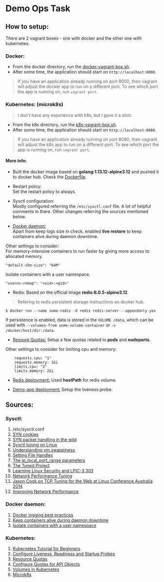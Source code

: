 # Demo Ops Task

## How to setup:

There are 2 vagrant boxes - one with docker and the other one with kubernetes.

### Docker:
- From the docker directory, run the [docker-vagrant-box.sh](../master/docker/docker-vagrant-box.sh).
- After some time, the application should start on `http://localhost:8000`.
>If you have an application already running on port 8000, then vagrant will adjust the docker app to run on a different port. To see which port the app is running on, run `vagrant port`.

### Kubernetes: (microk8s)
> I don't have any experience with k8s, but I gave it a shot.
- From the k8s directory, run the [k8s-vagrant-box.sh](../master/k8s/k8s-vagrant-box.sh).
- After some time, the application should start on `http://localhost:8080`.
>If you have an application already running on port 8080, then vagrant will adjust the k8s app to run on a different port. To see which port the app is running on, run `vagrant port`.

#### More info:

- Built the docker image based on **golang:1.13.12-alpine3.12** and pushed it to docker hub.
Check the [Dockerfile](../master/docker/Dockerfile).

- Restart policy:  
Set the restart policy to always.

- Sysctl configuration:  
Mostly configured referring the `/etc/sysctl.conf` file. A lot of helpful comments in there.
Other changes referring the sources mentioned below.

- [Docker daemon:](../master/docker/daemon.json)  
Apart from keep logs size in check, enabled **live restore** to keep containers alive during daemon downtime.

Other settings to consider:  
For memory-intensive containers to run faster by giving more access to allocated memory.
```
"default-shm-size": "64M"
```
Isolate containers with a user namespace.
```
"userns-remap": "<uid>:<gid>"
```

- Redis:
Based on  the official image **redis:6.0.5-alpine3.12**.

> Refering to redis persistent storage instructions on docker hub.
```
$ docker run --name some-redis -d redis redis-server --appendonly yes
```
If persistence is enabled, data is stored in the `VOLUME /data`, which can be used with `--volumes-from some-volume-container` or `-v /docker/host/dir:/data`.

- [Resoure Quotas:](../master/k8s/01-resource-quota.yml)
Setup a few quotas related to **pods** and **nodeports**.

Other settings to consider for limiting cpu and memory:
```
    requests.cpu: "1"
    requests.memory: 1Gi
    limits.cpu: "2"
    limits.memory: 2Gi
```
- [Redis deployment:](../master/k8s/02-redis.yml)
Used **hostPath** for redis volume.

- [Demo-app deployment:](../master/k8s/03-demo-app.yml)
Setup the liveness probe.


## Sources:

### Sysctl:

1. /etc/sysctl.conf
2. [SYN cookies](http://lwn.net/Articles/277146/)
3. [SYN packet handling in the wild](https://blog.cloudflare.com/syn-packet-handling-in-the-wild/)
4. [Sysctl tuning on Linux](https://blog.confirm.ch/sysctl-tuning-linux/)
5. [Understanding vm.swappiness](https://linuxhint.com/understanding_vm_swappiness/)
6. [Setting File Handles](https://access.redhat.com/documentation/en-us/red_hat_enterprise_linux/5/html/tuning_and_optimizing_red_hat_enterprise_linux_for_oracle_9i_and_10g_databases/chap-oracle_9i_and_10g_tuning_guide-setting_file_handles)
7. [The ip_local_port_range parameters](https://tldp.org/LDP/solrhe/Securing-Optimizing-Linux-RH-Edition-v1.3/chap6sec70.html)
8. [The Tuned Project](https://tuned-project.org/)
9. [Learning Linux Security and LPIC-3 303](https://www.youtube.com/playlist?list=PLtGnc4I6s8dsaWzthjdXRY19olDJ-eFB-)
10. [Network Performance Tuning](https://www.youtube.com/watch?v=ZYCKSN4xf84)
11. [Jason Cook on TCP Tuning for the Web at Linux Conference Australia 2014](https://www.youtube.com/watch?v=gfYYggNkM20)
12. [Improving Network Performance](https://pubs.vmware.com/continuent/tungsten-replicator-3.0/performance-networking.html)

### Docker daemon:

1. [Docker logging best practices](https://www.datadoghq.com/blog/docker-logging/)
2. [Keep containers alive during daemon downtime](https://docs.docker.com/config/containers/live-restore/)
3. [Isolate containers with a user namespace](https://docs.docker.com/engine/security/userns-remap/)

### Kubernetes:

1. [Kubernetes Tutorial for Beginners](https://www.youtube.com/playlist?list=PLy7NrYWoggjwPggqtFsI_zMAwvG0SqYCb)
2. [Configure Liveness, Readiness and Startup Probes](https://kubernetes.io/docs/tasks/configure-pod-container/configure-liveness-readiness-startup-probes/)
3. [Resource Quotas](https://kubernetes.io/docs/concepts/policy/resource-quotas/)
4. [Configure Quotas for API Objects](https://kubernetes.io/docs/tasks/administer-cluster/quota-api-object/)
5. [Volumes in Kubernetes](https://kubernetes.io/docs/concepts/storage/volumes/#hostpath)
6. [Microk8s](https://microk8s.io/)
